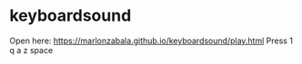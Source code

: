 # keyboardsound

Open here: https://marlonzabala.github.io/keyboardsound/play.html
Press 1 q a z space
